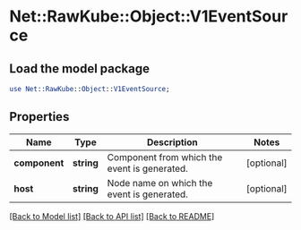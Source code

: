 # Net::RawKube::Object::V1EventSource

## Load the model package
```perl
use Net::RawKube::Object::V1EventSource;
```

## Properties
Name | Type | Description | Notes
------------ | ------------- | ------------- | -------------
**component** | **string** | Component from which the event is generated. | [optional] 
**host** | **string** | Node name on which the event is generated. | [optional] 

[[Back to Model list]](../README.md#documentation-for-models) [[Back to API list]](../README.md#documentation-for-api-endpoints) [[Back to README]](../README.md)



